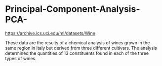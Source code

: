 # Principal-Component-Analysis-PCA-
https://archive.ics.uci.edu/ml/datasets/Wine

These data are the results of a chemical analysis of wines grown in the same region in Italy but derived from three different cultivars. The analysis determined the quantities of 13 constituents found in each of the three types of wines.
